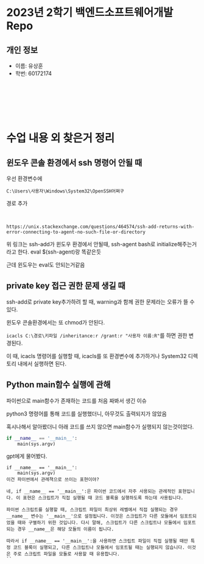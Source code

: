 # 2023년 2학기 백엔드소프트웨어개발 Repo
## 개인 정보
- 이름: 유상훈
- 학번: 60172174

<br/>
<br/>
<br/>
<br/>
<br/>


# 수업 내용 외 찾은거 정리

## 윈도우 콘솔 환경에서 ssh 명령어 안될 때

우선 환경변수에

`C:\Users\사용자\Windows\System32\OpenSSH어쩌구`

경로 추가

<br/>

`https://unix.stackexchange.com/questions/464574/ssh-add-returns-with-error-connecting-to-agent-no-such-file-or-directory`

위 링크는 ssh-add가 윈도우 환경에서 안될때,
ssh-agent bash로 initialize해주는거라고 한다.
eval $(ssh-agent)랑 똑같은듯

근데 윈도우는 eval도 안되는거같음

## private key 접근 권한 문제 생길 때

ssh-add로 private key추가하려 할 때, warning과 함께 권한 문제라는 오류가 뜰 수 있다.

윈도우 콘솔환경에서는 또 chmod가 안된다.

`icacls C:\경로\키파일 /inheritance:r /grant:r "사용자 이름:R"`를 하면 권한 변경된다.

이 때, icacls 명령어를 실행할 때, icacls를 또 환경변수에 추가하거나 System32 디렉토리 내에서 실행하면 된다.

## Python main함수 실행에 관해
파이썬으로 main함수가 존재하는 코드를 처음 짜봐서 생긴 이슈

python3 명령어를 통해 코드를 실행했더니, 아무것도 출력되지가 않았음

혹시나해서 알아봤더니 아래 코드를 쓰지 않으면 main함수가 실행되지 않는것이었다.

```python
if __name__ == '__main__':
    main(sys.argv)
```

gpt에게 물어봤다.

```
if __name__ == '__main__':
    main(sys.argv)
이건 파이썬에서 관례젹으로 쓰이는 표현이야?
```

```
네, if __name__ == '__main__':은 파이썬 코드에서 자주 사용되는 관례적인 표현입니다. 이 표현은 스크립트가 직접 실행될 때 코드 블록을 실행하도록 하는데 사용됩니다.

파이썬 스크립트를 실행할 때, 스크립트 파일이 최상위 레벨에서 직접 실행되는 경우 __name__ 변수는 '__main__'으로 설정됩니다. 이것은 스크립트가 다른 모듈에서 임포트되었을 때와 구별하기 위한 것입니다. 다시 말해, 스크립트가 다른 스크립트나 모듈에서 임포트되는 경우 __name__은 해당 모듈의 이름이 됩니다.

따라서 if __name__ == '__main__':을 사용하면 스크립트 파일이 직접 실행될 때만 특정 코드 블록이 실행되고, 다른 스크립트나 모듈에서 임포트될 때는 실행되지 않습니다. 이것은 주로 스크립트 파일을 모듈로 사용할 때 유용합니다.
``